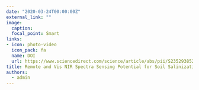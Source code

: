 ```yaml
---
date: "2020-03-24T00:00:00Z"
external_link: ""
image:
  caption: 
  focal_point: Smart
links:
- icon: photo-video
  icon_pack: fa
  name: DOI
  url: https://www.sciencedirect.com/science/article/abs/pii/S2352938520302366?via%3Dihub
title: Remote and Vis NIR Spectra Sensing Potential for Soil Salinization Estimation
authors: 
  - admin
---
```

